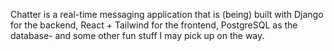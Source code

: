 Chatter is a real-time messaging application that is (being) built with Django for the backend, React + Tailwind for the frontend, PostgreSQL as the database- and some other fun stuff I may pick up on the way.
